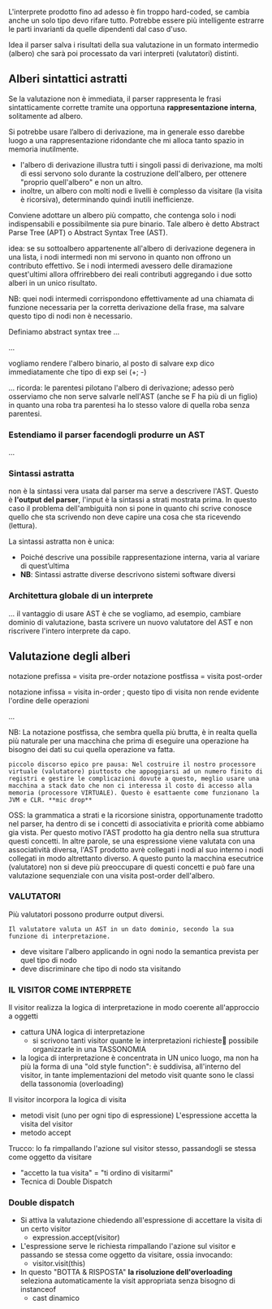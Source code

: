 L'interprete prodotto fino ad adesso è fin troppo hard-coded, se cambia anche un solo tipo devo rifare tutto. Potrebbe essere più intelligente estrarre le parti invarianti da quelle dipendenti dal caso d'uso.

Idea il parser salva i risultati della sua valutazione in un formato intermedio (albero) che sarà poi processato da vari interpreti (valutatori) distinti.

## Alberi sintattici astratti
Se la valutazione non è immediata, il parser rappresenta le frasi sintatticamente corrette tramite una opportuna __rappresentazione interna__, solitamente ad albero.

Si potrebbe usare l’albero di derivazione, ma in generale esso darebbe luogo a una rappresentazione ridondante che mi alloca tanto spazio in memoria inutilmente.
- l'albero di derivazione illustra tutti i singoli passi di derivazione, ma molti di essi servono solo durante la costruzione dell'albero, per ottenere "proprio quell'albero" e non un altro.
- inoltre, un albero con molti nodi e livelli è complesso da visitare (la visita è ricorsiva), determinando quindi inutili inefficienze.

Conviene adottare un albero più compatto, che contenga solo i nodi indispensabili e possibilmente sia pure binario. Tale albero è detto Abstract Parse Tree (APT) o Abstract Syntax Tree (AST).

idea: se su sottoalbero appartenente all'albero di derivazione degenera in una lista, i nodi intermedi non mi servono in quanto non offrono un contributo effettivo. Se i nodi intermedi avessero delle diramazione quest'ultimi allora offrirebbero dei reali contributi aggregando i due sotto alberi in un unico risultato.

NB: quei nodi intermedi corrispondono effettivamente ad una chiamata di funzione necessaria per la corretta derivazione della frase, ma salvare questo tipo di nodi non è necessario.

Definiamo abstract syntax tree ...

...

vogliamo rendere l'albero binario, al posto di salvare exp dico immediatamente che tipo di exp sei (+; -)

...
ricorda: le parentesi pilotano l'albero di derivazione; adesso però osserviamo che non serve salvarle nell'AST (anche se F ha più di un figlio) in quanto una roba tra parentesi ha lo stesso valore di quella roba senza parentesi.

### Estendiamo il parser facendogli produrre un AST
...

### Sintassi astratta
non è la sintassi vera usata dal parser ma serve a descrivere l'AST. Questo è __l'output del parser__, l'input è la sintassi a strati mostrata prima. In questo caso il problema dell'ambiguità non si pone in quanto chi scrive conosce quello che sta scrivendo non deve capire una cosa che sta ricevendo (lettura).

La sintassi astratta non è unica:
- Poiché descrive una possibile rappresentazione interna, varia al variare di quest’ultima
- __NB__: Sintassi astratte diverse descrivono sistemi software diversi

### Architettura globale di un interprete
...
il vantaggio di usare AST è che se vogliamo, ad esempio, cambiare dominio di valutazione, basta scrivere un nuovo valutatore del AST e non riscrivere l'intero interprete da capo.

## Valutazione degli alberi
notazione prefissa  = visita pre-order
notazione postfissa = visita post-order

notazione infissa   = visita in-order ; questo tipo di visita non rende evidente l'ordine delle operazioni

...

NB: La notazione postfissa, che sembra quella più brutta, è in realta quella più naturale per una macchina che prima di eseguire una operazione ha bisogno dei dati su cui quella operazione va fatta.

    piccolo discorso epico pre pausa: Nel costruire il nostro processore virtuale (valutatore) piuttosto che appoggiarsi ad un numero finito di registri e gestire le complicazioni dovute a questo, meglio usare una macchina a stack dato che non ci interessa il costo di accesso alla memoria (processore VIRTUALE). Questo è esattaente come funzionano la JVM e CLR. **mic drop**

OSS: la grammatica a strati e la ricorsione sinistra, opportunamente tradotto nel parser, ha dentro di se i concetti di associativita e priorità come abbiamo gia vista. Per questo motivo l'AST prodotto ha gia dentro nella sua struttura questi concetti. In altre parole, se una espressione viene valutata con una associatività diversa, l'AST prodotto avrè collegati i nodi al suo interno i nodi collegati in modo altrettanto diverso. A questo punto la macchina esecutrice (valutatore) non si deve più preoccupare di questi concetti e può fare una valutazione sequenziale con una visita post-order dell'albero.

### VALUTATORI
Più valutatori possono produrre output diversi.

    Il valutatore valuta un AST in un dato dominio, secondo la sua funzione di interpretazione.

- deve visitare l'albero applicando in ogni nodo la semantica prevista per quel tipo di nodo
- deve discriminare che tipo di nodo sta visitando

### IL VISITOR COME INTERPRETE
Il visitor realizza la logica di interpretazione in modo coerente all'approccio a oggetti
- cattura UNA logica di interpretazione
    - si scrivono tanti visitor quante le interpretazioni richieste possibile organizzarle in una TASSONOMIA
- la logica di interpretazione è concentrata in UN unico luogo, ma non ha più la forma di una "old style function": è suddivisa, all'interno del visitor, in tante implementazioni del metodo visit quante sono le classi della tassonomia (overloading)

Il visitor incorpora la logica di visita
- metodi visit (uno per ogni tipo di espressione)
L'espressione accetta la visita del visitor
- metodo accept

Trucco: lo fa rimpallando l'azione sul visitor stesso, passandogli se stessa come oggetto da visitare
- "accetto la tua visita" = "ti ordino di visitarmi"
- Tecnica di Double Dispatch

### Double dispatch
- Si attiva la valutazione chiedendo all'espressione di accettare la visita di un certo visitor 
    - expression.accept(visitor)
- L'espressione serve le richiesta rimpallando l'azione sul visitor e passando se stessa come oggetto da visitare, ossia invocando:
    - visitor.visit(this)
- In questo "BOTTA & RISPOSTA" __la risoluzione dell'overloading__ seleziona automaticamente la visit appropriata senza bisogno di instanceof 
    - cast dinamico